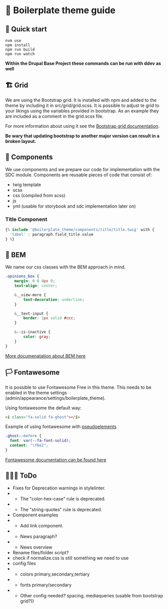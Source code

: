 # 📖 Boilerplate theme guide

## 🚀 Quick start
```
nvm use
npm install
npm run build
npm run watch
```
**Within the Drupal Base Project these commands can be run with ddev as well**

## 🏗️ Grid
We are using the Bootstrap grid. It is installed with npm and added to the theme by including it in src/grid/grid.scss.
It is possible to adjust te grid to your likings using the variables provided in bootstrap. As an example they are included as a comment in the grid.scss file.

For more information about using it see the [Bootstrap grid documentation](https://getbootstrap.com/docs/5.2/layout/grid/).

**Be wary that updating bootstrap to another major version can result in a broken layout.**

## 🧩 Components
We use components and we prepare our code for implementation with the SDC module.
Components are reusable pieces of code that consist of:
- twig template
- scss
- css (compiled from scss)
- js
- yml (usable for storybook and sdc implementation later on)

### Title Component
```php
{% include '@boilerplate_theme/components/title/title.twig' with {
  'label' : paragraph.field_title.value
} %}
```

## 🎨 BEM
We name our css classes with the BEM approach in mind.
```scss
.opinions_box {
    margin: 0 0 8px 0;
    text-align: center;

    &__view-more {
        text-decoration: underline;
    }

    &__text-input {
        border: 1px solid #ccc;
    }

    &--is-inactive {
        color: gray;
    }
}
```
[More documenatation about BEM here](https://getbem.com/)


## 🏳️ Fontawesome
It is possible to use Fontawesome Free in this theme.
This needs to be enabled in the theme settings (admin/appearance/settings/boilerplate_theme).

Using fontawesome the default way:
```html
<i class="fa-solid fa-ghost"></i>
```

Example of using fontawesome with [pseudoelements](https://fontawesome.com/docs/web/add-icons/pseudo-elements)
```scss
.ghost::before {
  font: var(--fa-font-solid);
  content: "\f6e2";
}

```
[Fontawesome documentation can be found here](https://fontawesome.com/docs)

## 👷🏻‍♀️ ToDo
- Fixes for Deprecation warnings in stylelinter.
- - The "color-hex-case" rule is deprecated.
- - The "string-quotes" rule is deprecated.
- Component examples
- -  Add link component.
- - News paragraph?
- - News overview
- Rename files/folder script?
- check if normalize.css is still something we need to use
- config files
- - colors primary,secondary,tertiary
- - fonts primary/secondary
- - Other config needed? spacing, mediaqueries (usable from bootstrap grid?))

